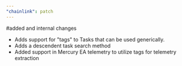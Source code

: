 ```yaml
---
"chainlink": patch
---
```


#added and internal changes
* Adds support for "tags" to Tasks that can be used generically.
* Adds a descendent task search method
* Added support in Mercury EA telemetry to utilize tags for telemetry extraction 
